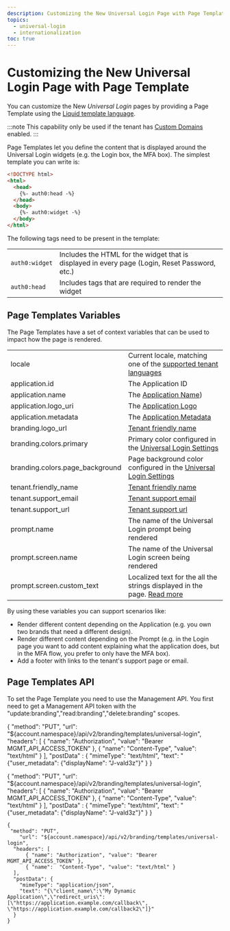 ```yaml
---
description: Customizing the New Universal Login Page with Page Template
topics:
  - universal-login
  - internationalization
toc: true
---
```

# Customizing the New Universal Login Page with Page Template

You can customize the New <dfn data-key="universal-login">Universal Login</dfn> pages by providing a Page Template using the [Liquid template language](https://shopify.github.io/liquid/). 

:::note
This capability only be used if the tenant has [Custom Domains](/custom-domains) enabled.
:::

Page Templates let you define the content that is displayed around the Universal Login widgets (e.g. the Login box, the MFA box). The simplest template you can write is:

```html
<!DOCTYPE html>
<html>
  <head>
    {%- auth0:head -%}
  </head>
  <body>
    {%- auth0:widget -%}
  </body>
</html>
```

The following tags need to be present in the template:

|||
|:-----------------|:------------|
|`auth0:widget`| Includes the HTML for the widget that is displayed in every page (Login, Reset Password, etc.) |
|`auth0:head`| Includes tags that are required to render the widget |

## Page Templates Variables

The Page Templates have a set of context variables that can be used to impact how the page is rendered.

|||
|:-----------------|:------------|
|locale| Current locale, matching one of the [supported tenant languages](/universal-login/i18n)|
|application.id| The Application ID |
|application.name| The [Application Name](/dashboard/reference/settings-application#basic-settings)) |
|application.logo_uri| The [Application Logo](/dashboard/reference/settings-application#basic-settings) |
|application.metadata| The [Application Metadata](/dashboard/reference/settings-application#application-metadata) |
|branding.logo_url| [Tenant friendly name](/dashboard/reference/settings-tenant#basic-settings)|
|branding.colors.primary| Primary color configured in the [Universal Login Settings](${manage_url}/#/login_settings) |
|branding.colors.page_background| Page background color configured in the [Universal Login Settings](${manage_url}/#/login_settings)   |
|tenant.friendly_name| [Tenant friendly name](/dashboard/reference/settings-tenant#basic-settings) |
|tenant.support_email| [Tenant support email](/dashboard/reference/settings-tenant#basic-settings)  |
|tenant.support_url| [Tenant support url](/dashboard/reference/settings-tenant#basic-settings) |
|prompt.name| The name of the Universal Login prompt being rendered |
|prompt.screen.name| The name of the Universal Login screen being rendered |
|prompt.screen.custom_text| Localized text for the all the strings displayed in the page. [Read more](/universal-login/text-customization) |

By using these variables you can support scenarios like:

* Render different content depending on the Application (e.g. you own two brands that need a different design).
* Render different content depending on the Prompt (e.g. in the Login page you want to add content explaining what the application does, but in the MFA flow, you prefer to only have the MFA box).
* Add a footer with links to the tenant's support page or email.

## Page Templates API

To set the Page Template you need to use the Management API. You first need to get a Management API token with the "update:branding","read:branding","delete:branding" scopes.

{
    "method": "PUT",
    "url": "${account.namespace}/api/v2/branding/templates/universal-login",
    "headers": [
      { "name": "Authorization", "value": "Bearer MGMT_API_ACCESS_TOKEN" },
      { "name":  "Content-Type", "value": "text/html" }
    ],
    "postData" : {
      "mimeType": "text/html",
      "text": "{\"user_metadata\": {\"displayName\": \"J-vald3z\"}"
    }
}

{
    "method": "PUT",
    "url": "${account.namespace}/api/v2/branding/templates/universal-login",
    "headers": [
      { "name": "Authorization", "value": "Bearer MGMT_API_ACCESS_TOKEN" },
      { "name":  "Content-Type", "value": "text/html" }
    ],
    "postData" : {
      "mimeType": "text/html",
      "text": "{\"user_metadata\": {\"displayName\": \"J-vald3z\"}"
    }
}



```har
{
 "method": "PUT",
    "url": "${account.namespace}/api/v2/branding/templates/universal-login",
  "headers": [
      { "name": "Authorization", "value": "Bearer MGMT_API_ACCESS_TOKEN" },
      { "name":  "Content-Type", "value": "text/html" }
  ],
  "postData": {
    "mimeType": "application/json",
    "text": "{\"client_name\":\"My Dynamic Application\",\"redirect_uris\": [\"https://application.example.com/callback\", \"https://application.example.com/callback2\"]}"
  }
}
```

